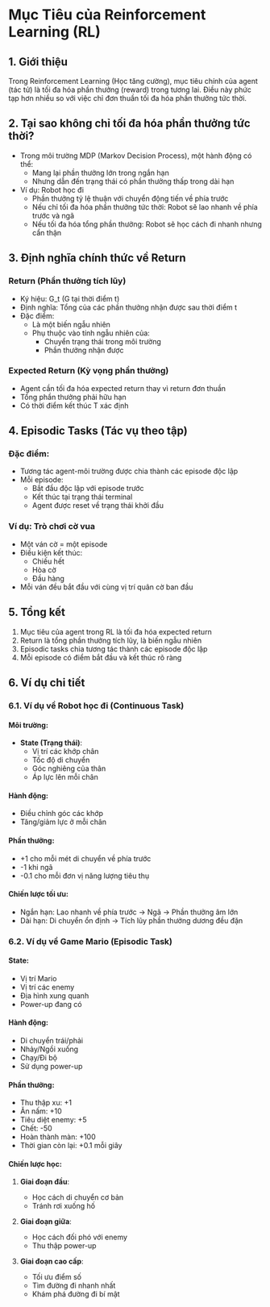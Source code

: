 # Mục Tiêu của Reinforcement Learning (RL)

## 1. Giới thiệu
Trong Reinforcement Learning (Học tăng cường), mục tiêu chính của agent (tác tử) là tối đa hóa phần thưởng (reward) trong tương lai. Điều này phức tạp hơn nhiều so với việc chỉ đơn thuần tối đa hóa phần thưởng tức thời.

## 2. Tại sao không chỉ tối đa hóa phần thưởng tức thời?
- Trong môi trường MDP (Markov Decision Process), một hành động có thể:
  - Mang lại phần thưởng lớn trong ngắn hạn
  - Nhưng dẫn đến trạng thái có phần thưởng thấp trong dài hạn
- Ví dụ: Robot học đi
  - Phần thưởng tỷ lệ thuận với chuyển động tiến về phía trước
  - Nếu chỉ tối đa hóa phần thưởng tức thời: Robot sẽ lao nhanh về phía trước và ngã
  - Nếu tối đa hóa tổng phần thưởng: Robot sẽ học cách đi nhanh nhưng cẩn thận

## 3. Định nghĩa chính thức về Return
### Return (Phần thưởng tích lũy)
- Ký hiệu: G_t (G tại thời điểm t)
- Định nghĩa: Tổng của các phần thưởng nhận được sau thời điểm t
- Đặc điểm:
  - Là một biến ngẫu nhiên
  - Phụ thuộc vào tính ngẫu nhiên của:
    + Chuyển trạng thái trong môi trường
    + Phần thưởng nhận được

### Expected Return (Kỳ vọng phần thưởng)
- Agent cần tối đa hóa expected return thay vì return đơn thuần
- Tổng phần thưởng phải hữu hạn
- Có thời điểm kết thúc T xác định

## 4. Episodic Tasks (Tác vụ theo tập)
### Đặc điểm:
- Tương tác agent-môi trường được chia thành các episode độc lập
- Mỗi episode:
  - Bắt đầu độc lập với episode trước
  - Kết thúc tại trạng thái terminal
  - Agent được reset về trạng thái khởi đầu

### Ví dụ: Trò chơi cờ vua
- Một ván cờ = một episode
- Điều kiện kết thúc:
  - Chiếu hết
  - Hòa cờ
  - Đầu hàng
- Mỗi ván đều bắt đầu với cùng vị trí quân cờ ban đầu

## 5. Tổng kết
1. Mục tiêu của agent trong RL là tối đa hóa expected return
2. Return là tổng phần thưởng tích lũy, là biến ngẫu nhiên
3. Episodic tasks chia tương tác thành các episode độc lập
4. Mỗi episode có điểm bắt đầu và kết thúc rõ ràng

## 6. Ví dụ chi tiết

### 6.1. Ví dụ về Robot học đi (Continuous Task)
#### Môi trường:
- **State (Trạng thái)**: 
  - Vị trí các khớp chân
  - Tốc độ di chuyển
  - Góc nghiêng của thân
  - Áp lực lên mỗi chân

#### Hành động:
- Điều chỉnh góc các khớp
- Tăng/giảm lực ở mỗi chân

#### Phần thưởng:
- +1 cho mỗi mét di chuyển về phía trước
- -1 khi ngã
- -0.1 cho mỗi đơn vị năng lượng tiêu thụ

#### Chiến lược tối ưu:
- Ngắn hạn: Lao nhanh về phía trước → Ngã → Phần thưởng âm lớn
- Dài hạn: Di chuyển ổn định → Tích lũy phần thưởng dương đều đặn

### 6.2. Ví dụ về Game Mario (Episodic Task)
#### State:
- Vị trí Mario
- Vị trí các enemy
- Địa hình xung quanh
- Power-up đang có

#### Hành động:
- Di chuyển trái/phải
- Nhảy/Ngồi xuống
- Chạy/Đi bộ
- Sử dụng power-up

#### Phần thưởng:
- Thu thập xu: +1
- Ăn nấm: +10
- Tiêu diệt enemy: +5
- Chết: -50
- Hoàn thành màn: +100
- Thời gian còn lại: +0.1 mỗi giây

#### Chiến lược học:
1. **Giai đoạn đầu**:
   - Học cách di chuyển cơ bản
   - Tránh rơi xuống hố
   
2. **Giai đoạn giữa**:
   - Học cách đối phó với enemy
   - Thu thập power-up
   
3. **Giai đoạn cao cấp**:
   - Tối ưu điểm số
   - Tìm đường đi nhanh nhất
   - Khám phá đường đi bí mật

